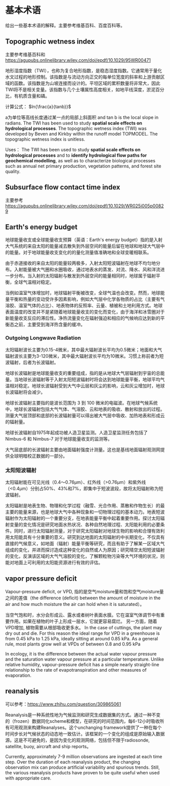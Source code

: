 # 基本术语

给出一些基本术语的解释。主要参考维基百科、百度百科等。

## Topographic wetness index

主要参考维基百科和<https://agupubs.onlinelibrary.wiley.com/doi/epdf/10.1029/95WR00471>

地形湿度指数（TWI），也称为复合地形指数，是稳态湿度指数。它通常用于量化水文过程的地形控制。该指数是与流动方向正交的每单位宽度的斜率和上游贡献区域的函数。该指数是为山坡连接而设计的。平坦区域的累积数量将非常大，因此TWI将不是相关变量。该指数与几个土壤属性高度相关，如地平线深度，淤泥百分比，有机质含量和磷。

计算公式：
$ln{\frac{a}{tanb}}$

a为单位等高线长度通过某一点的局部上斜面积 and tan b is the local slope in radians. The TWI has been used to study **spatial scale effects on hydrological processes**. The topographic wetness index (TWI) was developed by Beven and Kirkby within the runoff model TOPMODEL. The topographic wetness index is unitless.

Uses：
The TWI has been used to study **spatial scale effects on hydrological processes** and to **identify hydrological flow paths for geochemical modelling**, as well as to characterize biological processes such as annual net primary production, vegetation patterns, and forest site quality.

## Subsurface flow contact time index

主要参考<https://agupubs.onlinelibrary.wiley.com/doi/epdf/10.1029/WR025i005p00829>

## Earth's energy budget

地球能量收支或全球能量收支预算（英语：Earth's energy budget）指的是入射大气系统的来自太阳的能量减去散失到外层空间的能量后留在地球和地球大气层中的能量。对于地球能量收支变化的的量化测量值准确地和全球变暖相联系。

由于赤道接收的来自太阳的能量较两极多，入射太阳短波辐射在地球不均匀地分布。入射能量被大气圈和水圈吸收，通过地表水的蒸发、对流、降水、风和洋流进一步分布。当入射的太阳辐射与散发到外层空间的能量相同时，地球属于辐射平衡，全球气温相对稳定。

当例如温室气体增加时，地球辐射平衡被改变，全球气温也会改变。然而，地球能量平衡和热量的变动受许多因素影响，例如大气层中化学各物质的占比（主要有气溶胶、温室气体的占比）、地表物体的反照率、云量、植被和土地利用方式。地球表面温度的改变并不是紧随着地球能量收支的变化而变化，由于海洋和冰雪圈对于新能量收支反应的滞后性。净热流量变化在辐射强迫和相应的气候响应达到新的平衡态之前，主要受到海洋热含量的缓冲。

### Outgoing Longwave Radiation

太阳辐射波长主要为0.15-4微米，其中最大辐射波长平均为0.5微米；地面和大气辐射波长主要为3-120微米，其中最大辐射波长平均为10微米。习惯上称前者为短波辐射，后者为长波辐射。

地球长波辐射是地球能量收支的重要组成，指的是从地球大气层辐射到宇宙的总能量。当地球长波辐射等于入射太阳短波辐射时将会达到地球能量平衡，地球平均气温相对稳定。地球长波辐射受到大气中云层和灰尘的影响，云和灰尘增加时，地球长波辐射将会减少。

地球长波辐射主要指的是波长范围为 3 到 100 微米的电磁波。在地球气候系统中，地球长波辐射包括大气气体、气溶胶、云和地表的吸收、散射和放出的过程。测量大气层顶部和底部的长波辐射量可以得出被大气层中吸收、加热地表和形成云的辐射量。

地球长波辐射自1975年起成功被人造卫星监测。人造卫星监测任务包括了 Nimbus-6 和 Nimbus-7 对于地球能量收支的监测等。

大气层底部的长波辐射主要由地面辐射强度计测量。这也是基线地面辐射观测网提供全球明暗校正数据的一部分。

### 太阳短波辐射

太阳辐射能在可见光线（0.4～0.76μm）、红外线（>0.76μm）和紫外线（<0.4μm）分别占50%、43%和7%，即集中于短波波段，故将太阳辐射称为短波辐射。

太阳辐射是地表生物、物理和化学过程（融雪、光合作用、蒸散和作物生长）的最主要的能量来源，也是地球大气中各种现象和一切物理过程的基本动力。地表短波辐射作为太阳辐射的一个重要分支，在地表能量平衡中起着重要作用。探讨太阳辐射变量的变化情况是研究地面水热状况、各种自然地理过程、太阳能利用的必要条件。同时，进行太阳辐射测量，对于研究太阳辐射对地球生物的影响和合理有效利用太阳能具有十分重要的意义。研究到达地面的太阳辐射的中长期变化，不仅具有直接的气候意义，如地面（辐射）能量平衡等研究，而且有助于了解某一区域大气组成的变化，并进而探讨造成这种变化的自然或人为原因；研究晴空太阳短波辐射的变化，反演该区域的大气气溶胶的变化，了解颗粒物污染等大气环境的状况，则能对地面上可利用的太阳能资源进行有效的评估。

## vapor pressure deficit

Vapour-pressure deficit, or VPD, 指的是空气moisture量和饱和空气moisture量之间的差值（the difference (deficit) between the amount of moisture in the air and how much moisture the air can hold when it is saturated）。

当空气饱和时，水分会形成云、露水或者树叶表面水膜。它在温室气体调节中有重要作用。如果在植物的叶子上形成一层水，它就更容易腐烂。 另一方面，随着VPD增加, 植物需要从根部吸收更多水。 In the case of cuttings, the plant may dry out and die. For this reason the ideal range for VPD in a greenhouse is from 0.45 kPa to 1.25 kPa, ideally sitting at around 0.85 kPa. As a general rule, most plants grow well at VPDs of between 0.8 and 0.95 kPa

In ecology, it is the difference between the actual water vapour pressure and the saturation water vapour pressure at a particular temperature. Unlike relative humidity, vapour-pressure deficit has a simple nearly straight-line relationship to the rate of evapotranspiration and other measures of evaporation.

## reanalysis

可以参考：https://www.zhihu.com/question/309865061

Reanalysis是一种系统性地为气候监测和研究生成数据集的方式。通过一种不变的（frozen）数据同化scheme和模型，在研究的时间范围内，每6-12小时吸收所有可用观测来构建Reanalyses。这个unchanging framework提供了一种在每个时间步长对气候状态的动态地一致估计。该框架的一个变化的组成是原始输入数据源。这是不可避免的，是因为变化的观测网络，包括但不限于radiosonde, satellite, buoy, aircraft and ship reports。

Currently, approximately 7-9 million observations are ingested at each time step. Over the duration of each reanalysis product, the changing observation mix can produce artificial variability and spurious trends. Still, the various reanalysis products have proven to be quite useful when used with appropriate care.

